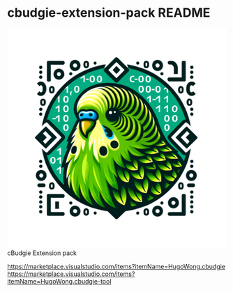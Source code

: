 # cbudgie-extension-pack README
![Logo](logo.png)
cBudgie Extension pack

https://marketplace.visualstudio.com/items?itemName=HugoWong.cbudgie
https://marketplace.visualstudio.com/items?itemName=HugoWong.cbudgie-tool
